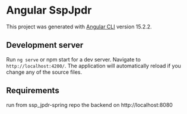 # Angular SspJpdr

This project was generated with [Angular CLI](https://github.com/angular/angular-cli) version 15.2.2.

## Development server

Run `ng serve` or npm start for a dev server. Navigate to `http://localhost:4200/`. The application will automatically reload if you change any of the source files.

## Requirements
run from ssp_jpdr-spring repo the backend on http://localhost:8080
